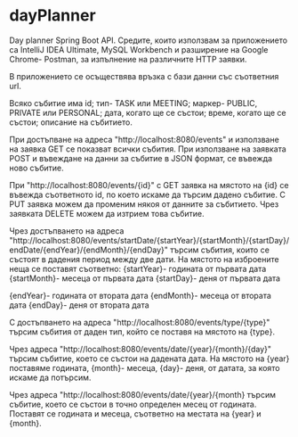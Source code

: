 # dayPlanner
Day planner Spring Boot API.
Средите, които използвам за приложението са IntelliJ IDEA Ultimate, MySQL Workbench и разширение на Google Chrome- Postman, за изпълнение на различните HTTP заявки.

В приложението се осъществява връзка с бази данни със съответния url.

Всяко събитие има id; тип- TASK или MEETING; маркер- PUBLIC, PRIVATE или PERSONAL; дата, когато ще се състои; време, когато ще се състои; описание на събитието.

При достъпване на адреса "http://localhost:8080/events" и използване на заявка GET се показват всички събития. При използване на заявката POST и въвеждане на данни за събитие в
JSON формат, се въвежда ново събитие. 

При "http://localhost:8080/events/{id}" с GET заявка на мястото на {id} се въвежда съответното id, по което искаме да търсим дадено събитие. С PUT заявка можем да променим някоя
от данните за събитието. Чрез заявката DELETE можем да изтрием това събитие.

Чрез достъпването на адреса "http://localhost:8080/events/startDate/{startYear}/{startMonth}/{startDay}/endDate/{endYear}/{endMonth}/{endDay}" търсим събития, които се състоят
в дадения период между две дати. На мястото на изброените неща се поставят съответно:
{startYear}- годината от първата дата
{startMonth}- месеца от първата дата
{startDay}- деня от първата дата

{endYear}- годината от втората дата
{endMonth}- месеца от втората дата
{endDay}- деня от втората дата

С достъпването на адреса "http://localhost:8080/events/type/{type}" търсим събития от даден тип, който се поставя на мястото на {type}.

Чрез адреса "http://localhost:8080/events/date/{year}/{month}/{day}" търсим събитие, което се състои на дадената дата. На мястото на {year} поставяме годината, {month}- месеца,
{day}- деня, от датата, за която искаме да потърсим.

Чрез адреса "http://localhost:8080/events/date/{year}/{month} търсим събитие, което се състои в точно определен месец от годината. Поставят се годината и месеца, съответно на 
местата на {year} и {month}.
